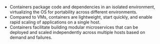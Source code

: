 - Containers package code and dependencies in an isolated environment, virtualizing the OS for portability across different environments.
- Compared to VMs, containers are lightweight, start quickly, and enable rapid scaling of applications on a single host.
- Containers facilitate building modular microservices that can be deployed and scaled independently across multiple hosts based on demand and failures.